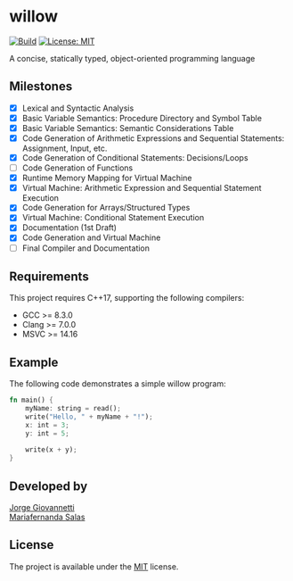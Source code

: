 # willow
[![Build](https://github.com/JorgeGiovannetti/willow/actions/workflows/build.yml/badge.svg)](https://github.com/JorgeGiovannetti/willow/actions/workflows/build.yml)
[![License: MIT](https://img.shields.io/badge/License-MIT-yellow.svg)](https://opensource.org/licenses/MIT)


A concise, statically typed, object-oriented programming language

## Milestones

- [x] Lexical and Syntactic Analysis
- [x] Basic Variable Semantics: Procedure Directory and Symbol Table
- [x] Basic Variable Semantics: Semantic Considerations Table
- [x] Code Generation of Arithmetic Expressions and Sequential Statements: Assignment, Input, etc.
- [x] Code Generation of Conditional Statements: Decisions/Loops
- [ ] Code Generation of Functions
- [x] Runtime Memory Mapping for Virtual Machine
- [x] Virtual Machine: Arithmetic Expression and Sequential Statement Execution
- [x] Code Generation for Arrays/Structured Types
- [x] Virtual Machine: Conditional Statement Execution
- [x] Documentation (1st Draft)
- [x] Code Generation and Virtual Machine
- [ ] Final Compiler and Documentation

## Requirements
This project requires C++17, supporting the following compilers:
* GCC >= 8.3.0
* Clang >= 7.0.0
* MSVC >= 14.16

## Example
The following code demonstrates a simple willow program:
```rust
fn main() {
    myName: string = read(); 
    write("Hello, " + myName + "!");
    x: int = 3;
    y: int = 5;
    
    write(x + y);
}
```

## Developed by
[Jorge Giovannetti](https://github.com/JorgeGiovannetti) \
[Mariafernanda Salas](https://github.com/MariferSalas)

## License
The project is available under the [MIT](https://opensource.org/licenses/MIT) license.
